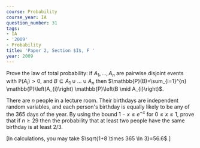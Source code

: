 ```yaml
---
course: Probability
course_year: IA
question_number: 31
tags:
- IA
- '2009'
- Probability
title: 'Paper 2, Section $I$, F '
year: 2009
---
```




Prove the law of total probability: if $A_{1}, \ldots, A_{n}$ are pairwise disjoint events with $\mathbb{P}\left(A_{i}\right)>0$, and $B \subseteq A_{1} \cup \ldots \cup A_{n}$ then $\mathbb{P}(B)=\sum_{i=1}^{n} \mathbb{P}\left(A_{i}\right) \mathbb{P}\left(B \mid A_{i}\right)$.

There are $n$ people in a lecture room. Their birthdays are independent random variables, and each person's birthday is equally likely to be any of the 365 days of the year. By using the bound $1-x \leqslant e^{-x}$ for $0 \leqslant x \leqslant 1$, prove that if $n \geqslant 29$ then the probability that at least two people have the same birthday is at least $2 / 3$.

[In calculations, you may take $\sqrt{1+8 \times 365 \ln 3}=56.6$.]